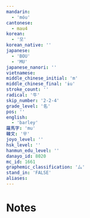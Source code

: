 ```yaml
---
mandarin:
  - 'móu'
cantonese:
  - mau4
korean:
  - '모'
korean_native: ''
japanese:
  - 'BOU'
  - 'MU'
japanese_nanori: ''
vietnamese:
middle_chinese_initial: 'm'
middle_chinese_final: 'ɨu'
stroke_count: ''
radical: '牛'
skip_number: '2-2-4'
grade_level: '名'
pos: ''
english:
  - 'barley'
羅馬字: 'mu'
韓文: '무'
joyo_level: ''
hsk_level: ''
hanmun_edu_level: ''
danayo_id: 8020
mc_id: 1661
graphemic_classification: '厶'
stand_in: 'FALSE'
aliases:
---
```


# Notes
